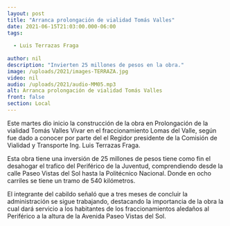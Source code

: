 ```yaml
---
layout: post
title: "Arranca prolongación de vialidad Tomás Valles"
date: 2021-06-15T21:03:00.000-06:00
tags:
  
  - Luis Terrazas Fraga
  
author: nil
description: "Invierten 25 millones de pesos en la obra."
image: /uploads/2021/images-TERRAZA.jpg
video: nil
audio: /uploads/2021/audio-MM05.mp3
alt: Arranca prolongación de vialidad Tomás Valles
front: false
section: Local
---
```


Este martes dio inicio la construcción de la obra en Prolongación de la vialidad Tomás Valles Vivar en el fraccionamiento Lomas del Valle, según fue dado a conocer por parte del el Regidor presidente de la Comisión de Vialidad y Transporte Ing. Luis Terrazas Fraga.

Esta obra tiene una inversión de 25 millones de pesos tiene como fin el desahogar el trafico del Periférico de la Juventud, comprendiendo desde la calle Paseo Vistas del Sol hasta la Politécnico Nacional. Donde en ocho carriles se tiene un tramo de 540 kilómetros.

El integrante del cabildo señaló que a tres meses de concluir la administración se sigue trabajando, destacando la importancia de la obra la cual dará servicio a los habitantes de los fraccionamientos aledaños al Periférico a la altura de la Avenida Paseo Vistas del Sol.
